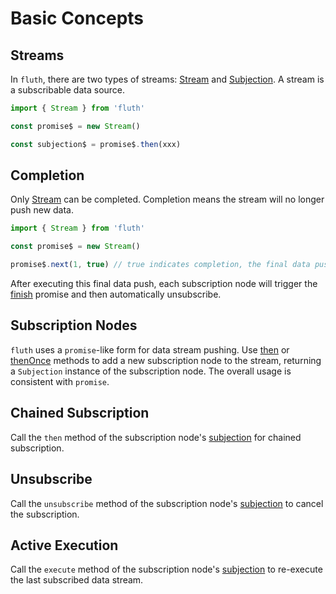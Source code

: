 # Basic Concepts

## Streams

In `fluth`, there are two types of streams: [Stream](/en/api/index#stream) and [Subjection](/en/api/index#subjection). A stream is a subscribable data source.

```typescript
import { Stream } from 'fluth'

const promise$ = new Stream()

const subjection$ = promise$.then(xxx)
```

## Completion

Only [Stream](/en/api/index#stream) can be completed. Completion means the stream will no longer push new data.

```typescript
import { Stream } from 'fluth'

const promise$ = new Stream()

promise$.next(1, true) // true indicates completion, the final data push
```

After executing this final data push, each subscription node will trigger the [finish](/en/api/index#finish) promise and then automatically unsubscribe.

## Subscription Nodes

`fluth` uses a `promise`-like form for data stream pushing. Use [then](/en/api/index#then) or [thenOnce](/en/api/index#thenonce) methods to add a new subscription node to the stream, returning a `Subjection` instance of the subscription node. The overall usage is consistent with `promise`.

## Chained Subscription

Call the `then` method of the subscription node's [subjection](/en/api/index#subjection) for chained subscription.

## Unsubscribe

Call the `unsubscribe` method of the subscription node's [subjection](/en/api/index#subjection) to cancel the subscription.

## Active Execution

Call the `execute` method of the subscription node's [subjection](/en/api/index#subjection) to re-execute the last subscribed data stream.
